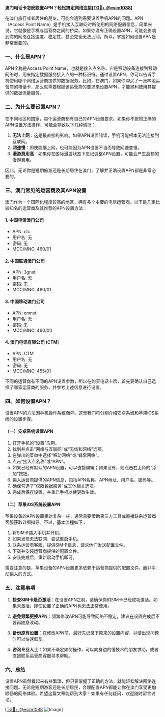 **澳门电话卡怎麽設置APN？轻松搞定网络连接[[TG💪+ @esim1088](https://t.me/s/esim1088)]**

在澳门旅行或者居住的朋友，可能会遇到需要设置手机APN的问题。APN（Access Point Name）是手机接入互联网时所使用的网络配置信息，简单来说，它就像是手机与运营商之间的桥梁。如果你没有正确设置APN，可能会影响到你的网络连接速度、稳定性，甚至完全无法上网。所以，掌握如何设置APN是非常重要的。

### 一、什么是APN？

APN全称是Access Point Name，也就是接入点名称。它是移动设备连接到移动网络时，用来指定数据服务接入点的一种标识符。通过设置APN，你可以告诉手机使用哪个网络运营商提供的数据服务。比如，在澳门，如果你购买了一张本地运营商的电话卡，那么就需要根据该运营商的要求来设置APN，才能顺利使用其提供的数据流量服务。

### 二、为什么要设置APN？

在不同地区和国家，每个运营商都有自己的APN设置要求。如果你不按照正确的APN设置方法操作，可能会导致以下几种情况：

1. **无法上网**：这是最直接的影响。如果APN设置错误，手机可能根本无法连接到互联网。
2. **网速慢**：即使能够上网，也可能因为APN设置不当而导致网速变慢。
3. **漫游费用高**：如果你在国际漫游状态下忘记调整APN设置，可能会产生高额的漫游费用。

因此，无论你是短期旅游还是长期居住在澳门，了解并正确设置APN都是非常必要的。

### 三、澳门常见的运营商及其APN设置

澳门作为一个国际化程度较高的地区，拥有多个主要的电信运营商。以下是几家比较知名的运营商及其推荐的APN设置方法：

#### 1. **中国电信澳门公司**
   - APN: ctc
   - 用户名: 无
   - 密码: 无
   - MCC/MNC: 460/01

#### 2. **中国联通澳门公司**
   - APN: 3gnet
   - 用户名: 无
   - 密码: 无
   - MCC/MNC: 460/01

#### 3. **中国移动澳门公司**
   - APN: cmnet
   - 用户名: 无
   - 密码: 无
   - MCC/MNC: 460/00

#### 4. **澳门电讯有限公司 (CTM)**
   - APN: CTM
   - 用户名: 无
   - 密码: 无
   - MCC/MNC: 455/01

不同的运营商有不同的APN设置参数，所以在购买电话卡后，首先要确认自己选择了哪家运营商的服务，并参考上述信息进行设置。

### 四、如何设置APN？

设置APN的方法因手机操作系统而异。这里我们将分别介绍安卓系统和苹果iOS系统的设置步骤。

#### （一）安卓系统设置APN

1. 打开手机的“设置”应用。
2. 找到并点击“网络与互联网”或“无线和网络”选项。
3. 在弹出的菜单中选择“移动网络”或“蜂窝网络”。
4. 点击“接入点名称”或“APN”。
5. 如果已经有默认的APN设置，可以直接编辑；如果没有，则点击右上角的“添加”按钮。
6. 输入运营商提供的APN信息，包括APN名称、APN地址、用户名、密码等。
7. 确保勾选了“仅限数据服务”或其他相关选项。
8. 完成后保存设置，并重启手机以使更改生效。

#### （二）苹果iOS系统设置APN

苹果设备的APN设置相对复杂一些，通常需要借助第三方工具或直接联系运营商客服获取详细指导。不过，基本流程如下：

1. 将SIM卡插入手机并开机。
2. 如果发现无法联网，尝试重启手机。
3. 联系运营商客服，提供SIM卡信息，请求他们发送配置文件。
4. 下载并安装运营商提供的配置文件。
5. 安装完成后，重新启动手机即可。

需要注意的是，苹果设备的APN设置更多依赖于运营商提供的配置文件，而非手动输入的方式。

### 五、注意事项

1. **检查SIM卡是否激活**：在设置APN之前，请确保你的SIM卡已经成功激活。如果未激活，即使设置了正确的APN也无法正常使用。
   
2. **避免频繁更换APN**：频繁修改APN可能导致网络不稳定，建议在设置完成后不要再随意改动。

3. **备份原有设置**：在修改APN前，最好先记录下原来的设置内容，以便出现问题时可以快速恢复。

4. **咨询专业人士**：如果不确定如何操作，可以向身边的懂技术的朋友求助，或者直接联系运营商客服寻求帮助。

### 六、总结

设置APN虽然看起来有些繁琐，但只要掌握了正确的方法，就能轻松解决网络连接问题。无论是短期游客还是长期居民，合理配置APN都能让你在澳门享受更加顺畅的网络体验。希望这篇文章能帮到大家！如果有任何疑问，欢迎随时留言讨论。

[[TG💪+ @esim1088](https://t.me/s/esim1088) ![Image](https://i.postimg.cc/4NQfJmqS/Snipaste-2025-05-13-00-14-12.png)]
